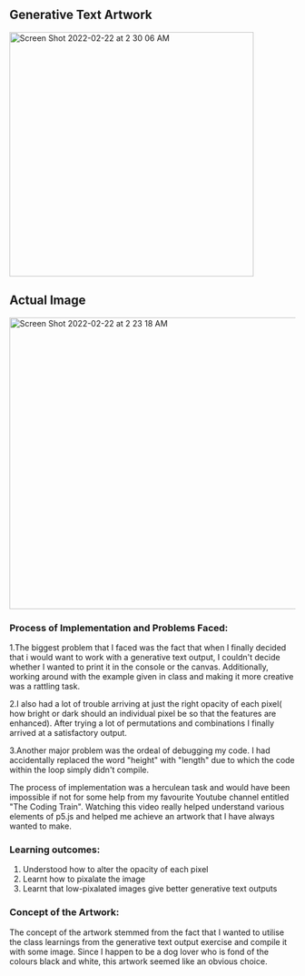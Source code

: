 
## Generative Text Artwork

<img width="430" alt="Screen Shot 2022-02-22 at 2 30 06 AM" src="https://user-images.githubusercontent.com/98395837/155078591-6b87746c-b28d-4ebd-9c84-c8e52cf742b0.png">

## Actual Image 

<img width="513" alt="Screen Shot 2022-02-22 at 2 23 18 AM" src="https://user-images.githubusercontent.com/98395837/155078732-4e1cbac3-07c6-49f2-a52a-09d3f9f51263.png">


### Process of Implementation and Problems Faced:

1.The biggest problem that I faced was the fact that when I finally decided that i would want to work with a generative text output, I couldn't decide whether I
wanted to print it in the console or the canvas. Additionally, working around with the example given in class and making it more creative was a rattling task.

2.I also had a lot of trouble arriving at just the right opacity of each pixel( how bright or dark should an individual pixel be so that the features are enhanced).
After trying a lot of permutations and combinations I finally arrived at a satisfactory output.

3.Another major problem was the ordeal of debugging my code. I had accidentally replaced the word "height" with "length" due to which the code within the loop
simply didn't compile.

The process of implementation was a herculean task and would have been impossible if not for some help from my favourite Youtube channel entitled "The Coding Train".
Watching this video really helped understand various elements of p5.js and helped me achieve an artwork that I have always wanted to make.

### Learning outcomes:
1. Understood how to alter the opacity of each pixel
2. Learnt how to pixalate the image
3. Learnt that low-pixalated images give better generative text outputs

### Concept of the Artwork:
The concept of the artwork stemmed from the fact that I wanted to utilise the class learnings from the generative text output exercise and compile it with some image.
Since I happen to be a dog lover who is fond of the colours black and white, this artwork seemed like an obvious choice.


